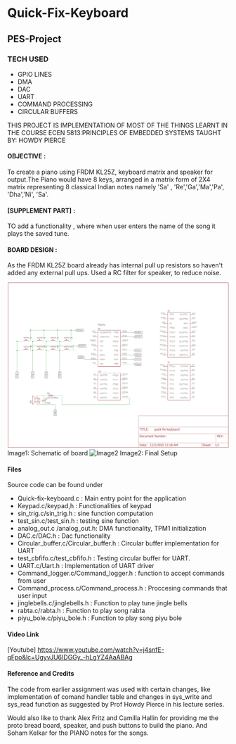 # Quick-Fix-Keyboard
## PES-Project
### TECH USED
* GPIO LINES
* DMA
* DAC
* UART
* COMMAND PROCESSING
* CIRCULAR BUFFERS

THIS PROJECT IS IMPLEMENTATION OF MOST OF THE THINGS LEARNT IN THE COURSE ECEN 5813:PRINCIPLES OF EMBEDDED SYSTEMS TAUGHT BY: HOWDY PIERCE

#### OBJECTIVE : 
To create a piano using FRDM KL25Z, keyboard matrix and speaker for output.The Piano would have 8 keys, arranged in a matrix form of 2X4 matrix representing 8 classical Indian notes namely 'Sa' , 'Re','Ga','Ma','Pa', 'Dha','Ni', 'Sa'.

#### [SUPPLEMENT PART] : 
TO add a functionality , where when user enters the name of the song it plays the saved tune.

#### BOARD DESIGN :
As the FRDM KL25Z board already has internal pull up resistors so haven't added any external pull ups.
Used a RC filter for speaker, to reduce noise.

![Image1](https://github.com/Maitreyee2095/Quick-Fix-Keyboard/blob/main/photos/Quick-fix-keyboard-schematic.png)
Image1: Schematic of board
![Image2](https://github.com/Maitreyee2095/Quick-Fix-Keyboard/blob/main/photos/setup.jpg)
Image2: Final Setup

#### Files
Source code can be found under
* Quick-fix-keyboard.c : Main entry point for the application
* Keypad.c/keypad,h : Functionalities of keypad
* sin_trig.c/sin_trig.h : sine function computation
* test_sin.c/test_sin.h : testing sine function
* analog_out.c /analog_out.h: DMA functionality, TPM1 initialization
* DAC.c/DAC.h : Dac functionality
* Circular_buffer.c/Circular_buffer.h : Circular buffer implementation for UART
* test_cbfifo.c/test_cbfifo.h : Testing circular buffer for UART.
* UART.c/Uart.h : Implementation of UART driver
* Command_logger.c/Command_logger.h : function to accept commands from user
* Command_process.c/Command_process.h : Proccesing commands that user input
* jinglebells.c/jinglebells.h : Function to play tune jingle bells
* rabta.c/rabta.h : Function to play song rabta
* piyu_bole.c/piyu_bole.h : Function to play song piyu bole
#### Video Link
[Youtube] https://www.youtube.com/watch?v=j4snfE-qFpo&lc=UgyvJU6IDGGy_-hLgYZ4AaABAg
#### Reference and Credits

The code from earlier assignment was used with certain changes, like implementation of comand handler table and changes in sys_write and sys_read function as suggested by Prof Howdy Pierce in his lecture series.

Would also like to thank Alex Fritz  and Camilla Hallin for providing me the proto bread board,  speaker, and push buttons to build the piano.
And  Soham Kelkar for the PIANO notes for the songs.


